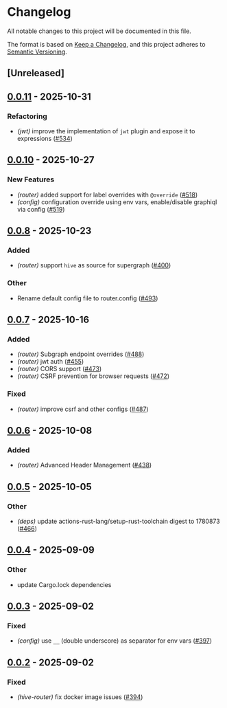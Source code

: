# Changelog

All notable changes to this project will be documented in this file.

The format is based on [Keep a Changelog](https://keepachangelog.com/en/1.0.0/),
and this project adheres to [Semantic Versioning](https://semver.org/spec/v2.0.0.html).

## [Unreleased]

## [0.0.11](https://github.com/graphql-hive/router/compare/hive-router-config-v0.0.10...hive-router-config-v0.0.11) - 2025-10-31

### <!-- 2 -->Refactoring

- *(jwt)* improve the implementation of `jwt` plugin and expose it to expressions ([#534](https://github.com/graphql-hive/router/pull/534))

## [0.0.10](https://github.com/graphql-hive/router/compare/hive-router-config-v0.0.9...hive-router-config-v0.0.10) - 2025-10-27

### <!-- 0 -->New Features

- *(router)* added support for label overrides with `@override` ([#518](https://github.com/graphql-hive/router/pull/518))
- *(config)* configuration override using env vars, enable/disable graphiql via config ([#519](https://github.com/graphql-hive/router/pull/519))

## [0.0.8](https://github.com/graphql-hive/router/compare/hive-router-config-v0.0.7...hive-router-config-v0.0.8) - 2025-10-23

### Added

- *(router)* support `hive` as source for supergraph ([#400](https://github.com/graphql-hive/router/pull/400))

### Other

- Rename default config file to router.config ([#493](https://github.com/graphql-hive/router/pull/493))

## [0.0.7](https://github.com/graphql-hive/router/compare/hive-router-config-v0.0.6...hive-router-config-v0.0.7) - 2025-10-16

### Added

- *(router)* Subgraph endpoint overrides ([#488](https://github.com/graphql-hive/router/pull/488))
- *(router)* jwt auth ([#455](https://github.com/graphql-hive/router/pull/455))
- *(router)* CORS support ([#473](https://github.com/graphql-hive/router/pull/473))
- *(router)* CSRF prevention for browser requests ([#472](https://github.com/graphql-hive/router/pull/472))

### Fixed

- *(router)* improve csrf and other configs  ([#487](https://github.com/graphql-hive/router/pull/487))

## [0.0.6](https://github.com/graphql-hive/router/compare/hive-router-config-v0.0.5...hive-router-config-v0.0.6) - 2025-10-08

### Added

- *(router)* Advanced Header Management ([#438](https://github.com/graphql-hive/router/pull/438))

## [0.0.5](https://github.com/graphql-hive/router/compare/hive-router-config-v0.0.4...hive-router-config-v0.0.5) - 2025-10-05

### Other

- *(deps)* update actions-rust-lang/setup-rust-toolchain digest to 1780873 ([#466](https://github.com/graphql-hive/router/pull/466))

## [0.0.4](https://github.com/graphql-hive/router/compare/hive-router-config-v0.0.3...hive-router-config-v0.0.4) - 2025-09-09

### Other

- update Cargo.lock dependencies

## [0.0.3](https://github.com/graphql-hive/router/compare/hive-router-config-v0.0.2...hive-router-config-v0.0.3) - 2025-09-02

### Fixed

- *(config)* use `__` (double underscore) as separator for env vars ([#397](https://github.com/graphql-hive/router/pull/397))

## [0.0.2](https://github.com/graphql-hive/router/compare/hive-router-config-v0.0.1...hive-router-config-v0.0.2) - 2025-09-02

### Fixed

- *(hive-router)* fix docker image issues  ([#394](https://github.com/graphql-hive/router/pull/394))
